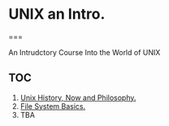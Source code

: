 # UNIX an Intro.
===

An Intrudctory Course Into the World of UNIX

## TOC

1. [Unix History, Now and Philosophy.](01.history.md)
2. [File System Basics.](FS-BASICS.md)
3. TBA

